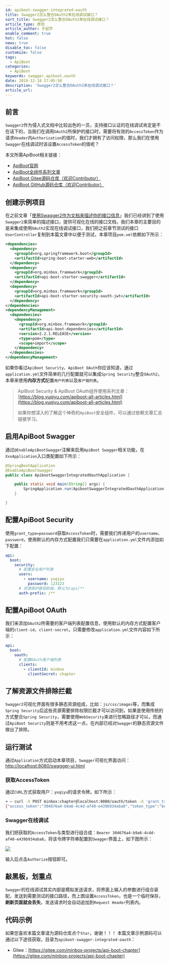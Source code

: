 ```yaml
---
id: apiboot-swagger-integrated-oauth
title: Swagger2怎么整合OAuth2来在线调试接口？
sort_title: Swagger2怎么整合OAuth2来在线调试接口？
article_type: 原创
article_author: 于起宇
enable_comment: true
hot: false
news: true
disable_toc: false
customize: false
tags:
  - ApiBoot
categories:
  - ApiBoot
keywords: swagger,apiboot,oauth
date: 2019-12-18 17:05:58
description: 'Swagger2怎么整合OAuth2来在线调试接口？'
article_url:
---
```

## 前言

`Swagger2`作为侵入式文档中比较出色的一员，支持接口认证的在线调试肯定是不在话下的，当我们在调用`OAuth2`所保护的接口时，需要将有效的`AccessToken`作为请求`Header`内`Authorization`的值时，我们才拥有了访问权限，那么我们在使用`Swagger`在线调试时该设置`AccessToken`的值呢？
<!--more-->
本文所需ApiBoot相关链接：

- [ApiBoot官网](https://apiboot.minbox.org/)
- [ApiBoot全组件系列文章](https://blog.yuqiyu.com/apiboot-all-articles.html)
- [ApiBoot Gitee源码仓库（欢迎Contributor）](https://gitee.com/minbox-projects/api-boot)
- [ApiBoot GitHub源码仓库（欢迎Contributor）](https://github.com/minbox-projects/api-boot)

## 创建示例项目
在之前文章「[使用Swagger2作为文档来描述你的接口信息](https://blog.yuqiyu.com/apiboot-swagger-describe-the-interface.html)」我们已经讲到了使用`Swagger2`来简单的描述接口，提供可视化在线的接口文档，我们本章的主要目的是来集成使用`OAuth2`实现在线调试接口，我们把之前章节测试的接口`UserController`复制到本篇文章中以便于测试，本章项目`pom.xml`依赖如下所示：
```xml
<dependencies>
  <dependency>
    <groupId>org.springframework.boot</groupId>
    <artifactId>spring-boot-starter-web</artifactId>
  </dependency>
  <dependency>
    <groupId>org.minbox.framework</groupId>
    <artifactId>api-boot-starter-swagger</artifactId>
  </dependency>
  <dependency>
    <groupId>org.minbox.framework</groupId>
    <artifactId>api-boot-starter-security-oauth-jwt</artifactId>
  </dependency>
</dependencies>
<dependencyManagement>
  <dependencies>
    <dependency>
      <groupId>org.minbox.framework</groupId>
      <artifactId>api-boot-dependencies</artifactId>
      <version>2.2.1.RELEASE</version>
      <type>pom</type>
      <scope>import</scope>
    </dependency>
  </dependencies>
</dependencyManagement>
```

如果你看过`ApiBoot Security`、`ApiBoot OAuth`你应该知道，通过`application.yml`文件简单的几行配置就可以集成`Spring Security`整合`OAuth2`，本章来使用**内存方式**配置`用户列表`以及`客户端列表`。

> ApiBoot Security & ApiBoot OAuth组件使用系列文章：[https://blog.yuqiyu.com/apiboot-all-articles.html](https://blog.yuqiyu.com/apiboot-all-articles.html)
>
> 如果你想深入的了解这个神奇的`ApiBoot`安全组件，可以通过依赖文章汇总链接学习。

## 启用ApiBoot Swagger

通过`@EnableApiBootSwagger`注解来启用`ApiBoot Swagger`相关功能，在`XxxApplication`入口类配置如下所示：

```java
@SpringBootApplication
@EnableApiBootSwagger
public class ApibootSwaggerIntegratedOauthApplication {

    public static void main(String[] args) {
        SpringApplication.run(ApibootSwaggerIntegratedOauthApplication.class, args);
    }

}
```



## 配置ApiBoot Security

使用`grant_type=password`获取`AccessToken`时，需要我们传递用户的`username`、`password`，使用默认的内存方式配置我们只需要在`application.yml`文件内添加如下配置：

```yaml
api:
  boot:
    security:
      # 配置安全用户列表
      users:
        - username: yuqiyu
          password: 123123
      # 资源保护路径前缀，默认为/api/**
      auth-prefix: /**
```

## 配置ApiBoot OAuth

我们来添加`OAuth2`所需要的客户端列表配置信息，使用默认的内存方式配置客户端的`client-id`、`client-secret`，只需要修改`application.yml`文件内容如下所示：

```yaml
api:
  boot:
    oauth:
      # 配置OAuth客户端列表
      clients:
        - clientId: minbox
          clientSecret: chapter
```

## 了解资源文件排除拦截

`Swagger2`可视化界面有很多静态资源组成，比如：`js/css/images`等，而集成`Spring Security`后这些资源需要排除权限拦截才可以访问到，如果是使用传统的方式整合`Spring Security`，需要使用`WebSecurity`来进行忽略路径才可以，而通过`ApiBoot Security`则是不用考虑这一点，在内部已经对`Swagger`的静态资源文件做出了排除。

## 运行测试

通过`Application`方式启动本章项目，`Swagger`可视化界面访问：[http://localhost:8080/swagger-ui.html](http://localhost:8080/swagger-ui.html)

### 获取AccessToken

通过`CURL`方式获取用户：`yuqiyu`的请求令牌，如下所示：

```bash
➜ ~ curl -X POST minbox:chapter@localhost:8080/oauth/token -d 'grant_type=password&username=yuqiyu&password=123123'
{"access_token":"304676a4-b9a6-4c4d-af40-e439b934aba8","token_type":"bearer","refresh_token":"ee2b5744-6947-4677-862e-fcf9517afca5","expires_in":7199,"scope":"api"}
```

### Swagger在线调试

我们把获取的`AccessToken`与类型进行组合成：`Bearer 304676a4-b9a6-4c4d-af40-e439b934aba8`，将该令牌字符串配置到`Swagger`界面上，如下图所示：

![](https://blog.yuqiyu.com/images/post/apiboot-swagger-integrated-oauth-1.png)

输入后点击`Authorize`按钮即可。

## 敲黑板，划重点

`Swagger`的在线调试其实内部是模拟发送请求，将界面上输入的参数进行组合装配，发送到需要测试的接口路径，而上图设置`AccessToken`，也是一个临时保存，**刷新页面就会丢失**，发送请求时会自动追加到`Request Header`列表内。

## 代码示例

如果您喜欢本篇文章请为源码仓库点个`Star`，谢谢！！！
本篇文章示例源码可以通过以下途径获取，目录为`apiboot-swagger-integrated-oauth`：

- Gitee：[https://gitee.com/minbox-projects/api-boot-chapter](https://gitee.com/minbox-projects/api-boot-chapter)